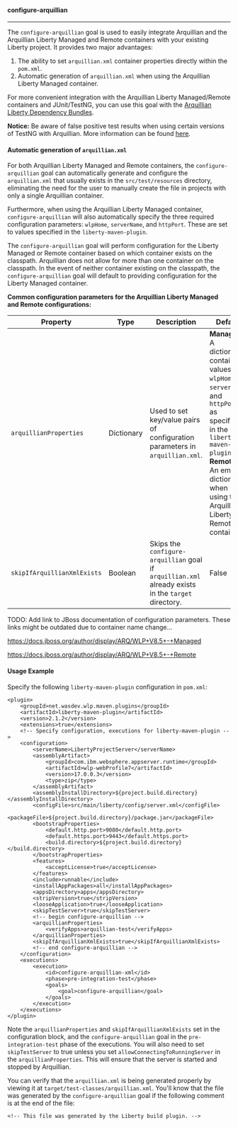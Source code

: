 #### configure-arquillian
---

The `configure-arquillian` goal is used to easily integrate Arquillian and the Arquillian Liberty Managed and Remote containers with your existing Liberty project. It provides two major advantages:

1. The ability to set `arquillian.xml` container properties directly within the `pom.xml`.
2. Automatic generation of `arquillian.xml` when using the Arquillian Liberty Managed container. 

For more convenient integration with the Arquillian Liberty Managed/Remote containers and JUnit/TestNG, you can use this goal with the [Arquillian Liberty Dependency Bundles](https://github.com/wasdev/arquillian-liberty-dependencies).

**Notice:** Be aware of false positive test results when using certain versions of TestNG with Arquillian. More information can be found [here](https://github.com/WASdev/arquillian-liberty-dependencies/blob/master/docs/testng-false-positives.md).

#### Automatic generation of `arquillian.xml`

For both Arquillian Liberty Managed and Remote containers, the `configure-arquillian` goal can automatically generate and configure the `arquillian.xml` that usually exists in the `src/test/resources` directory, eliminating the need for the user to manually create the file in projects with only a single Arquillian container. 

Furthermore, when using the Arquillian Liberty Managed container, `configure-arquillian` will also automatically specify the three required configuration parameters: `wlpHome`, `serverName`, and `httpPort`. These are set to values specified in the `liberty-maven-plugin`. 

The `configure-arquillian` goal will perform configuration for the Liberty Managed or Remote container based on which container exists on the classpath. Arquillian does not allow for more than one container on the classpath. In the event of neither container existing on the classpath, the `configure-arquillian` goal will default to providing configuration for the Liberty Managed container. 

**Common configuration parameters for the Arquillian Liberty Managed and Remote configurations:**

| Property | Type | Description | Default |
-----------| ------------ | ------- | ------- |
| `arquillianProperties` | Dictionary | Used to set key/value pairs of configuration parameters in `arquillian.xml`. | **Managed:** A dictionary containing values for `wlpHome`, `serverName`, and `httpPort` as specified in the `liberty-maven-plugin`.<br>**Remote:** An empty dictionary when using the Arquillian Liberty Remote container. |
| `skipIfArquillianXmlExists` | Boolean | Skips the `configure-arquillian` goal if `arquillian.xml` already exists in the `target` directory. | False |

TODO: Add link to JBoss documentation of configuration parameters. These links might be outdated due to container name change...

https://docs.jboss.org/author/display/ARQ/WLP+V8.5+-+Managed

https://docs.jboss.org/author/display/ARQ/WLP+V8.5+-+Remote

#### Usage Example

Specify the following `liberty-maven-plugin` configuration in `pom.xml`:

```
<plugin>
	<groupId>net.wasdev.wlp.maven.plugins</groupId>
	<artifactId>liberty-maven-plugin</artifactId>
	<version>2.1.2</version>
	<extensions>true</extensions>
	<!-- Specify configuration, executions for liberty-maven-plugin -->
	<configuration>
		<serverName>LibertyProjectServer</serverName>
		<assemblyArtifact>
			<groupId>com.ibm.websphere.appserver.runtime</groupId>
			<artifactId>wlp-webProfile7</artifactId>
			<version>17.0.0.3</version>
			<type>zip</type>
		</assemblyArtifact>
		<assemblyInstallDirectory>${project.build.directory}</assemblyInstallDirectory>
		<configFile>src/main/liberty/config/server.xml</configFile>
		<packageFile>${project.build.directory}/package.jar</packageFile>
		<bootstrapProperties>
			<default.http.port>9080</default.http.port>
			<default.https.port>9443</default.https.port>
			<build.directory>${project.build.directory}</build.directory>
		</bootstrapProperties>
		<features>
			<acceptLicense>true</acceptLicense>
		</features>
		<include>runnable</include>
		<installAppPackages>all</installAppPackages>
		<appsDirectory>apps</appsDirectory>
		<stripVersion>true</stripVersion>
		<looseApplication>true</looseApplication>
		<skipTestServer>true</skipTestServer>
		<!-- begin configure-arquillian -->
		<arquillianProperties>
			<verifyApps>arquillian-test</verifyApps>
		</arquillianProperties>
		<skipIfArquillianXmlExists>true</skipIfArquillianXmlExists>
		<!-- end configure-arquillian -->
	</configuration>
	<executions>
		<execution>
			<id>configure-arquillian-xml</id>
			<phase>pre-integration-test</phase>
			<goals>
				<goal>configure-arquillian</goal>
			</goals>
		</execution>
	</executions>
</plugin>
```

Note the `arquillianProperties` and `skipIfArquillianXmlExists` set in the configuration block, and the `configure-arquillian` goal in the `pre-integration-test` phase of the executions. You will also need to set `skipTestServer` to true unless you set `allowConnectingToRunningServer` in the `arquillianProperties`. This will ensure that the server is started and stopped by Arquillian. 

You can verify that the `arquillian.xml` is being generated properly by viewing it at `target/test-classes/arquillian.xml`. You'll know that the file was generated by the `configure-arquillian` goal if the following comment is at the end of the file:

```
<!-- This file was generated by the Liberty build plugin. -->
```
